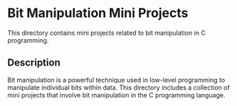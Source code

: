 # Bit Manipulation Mini Projects

This directory contains mini projects related to bit manipulation in C programming.

## Description

Bit manipulation is a powerful technique used in low-level programming to manipulate individual bits within data. This directory includes a collection of mini projects that involve bit manipulation in the C programming language.
